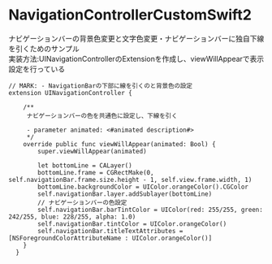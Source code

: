 # NavigationControllerCustomSwift2
ナビゲーションバーの背景色変更と文字色変更・ナビゲーションバーに独自下線を引くためのサンプル  
実装方法:UINavigationControllerのExtensionを作成し、viewWillAppearで表示設定を行っている

    // MARK: - NavigationBarの下部に線を引くのと背景色の設定
    extension UINavigationController {
    
        /**
         ナビゲーションバーの色を共通色に設定し、下線を引く
     
         - parameter animated: <#animated description#>
         */
        override public func viewWillAppear(animated: Bool) {
            super.viewWillAppear(animated)
        
            let bottomLine = CALayer()
            bottomLine.frame = CGRectMake(0, self.navigationBar.frame.size.height - 1, self.view.frame.width, 1)
            bottomLine.backgroundColor = UIColor.orangeColor().CGColor
            self.navigationBar.layer.addSublayer(bottomLine)
            // ナビゲーションバーの色設定
            self.navigationBar.barTintColor = UIColor(red: 255/255, green: 242/255, blue: 228/255, alpha: 1.0)
            self.navigationBar.tintColor = UIColor.orangeColor()
            self.navigationBar.titleTextAttributes = [NSForegroundColorAttributeName : UIColor.orangeColor()]
        }
      }
